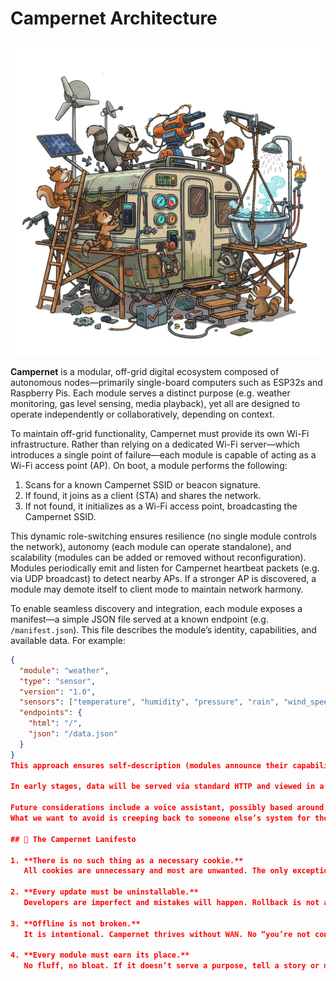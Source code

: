# Campernet Architecture

![Campernet Banana Logo](https://github.com/campernet/main/blob/main/assets/nano-banana-pic3%20transparent%20background.png?raw=true)

**Campernet** is a modular, off-grid digital ecosystem composed of autonomous nodes—primarily single-board computers such as ESP32s and Raspberry Pis. Each module serves a distinct purpose (e.g. weather monitoring, gas level sensing, media playback), yet all are designed to operate independently or collaboratively, depending on context.

To maintain off-grid functionality, Campernet must provide its own Wi-Fi infrastructure. Rather than relying on a dedicated Wi-Fi server—which introduces a single point of failure—each module is capable of acting as a Wi-Fi access point (AP). On boot, a module performs the following:

1. Scans for a known Campernet SSID or beacon signature.
2. If found, it joins as a client (STA) and shares the network.
3. If not found, it initializes as a Wi-Fi access point, broadcasting the Campernet SSID.

This dynamic role-switching ensures resilience (no single module controls the network), autonomy (each module can operate standalone), and scalability (modules can be added or removed without reconfiguration). Modules periodically emit and listen for Campernet heartbeat packets (e.g. via UDP broadcast) to detect nearby APs. If a stronger AP is discovered, a module may demote itself to client mode to maintain network harmony.

To enable seamless discovery and integration, each module exposes a manifest—a simple JSON file served at a known endpoint (e.g. `/manifest.json`). This file describes the module’s identity, capabilities, and available data. For example:

```json
{
  "module": "weather",
  "type": "sensor",
  "version": "1.0",
  "sensors": ["temperature", "humidity", "pressure", "rain", "wind_speed", "wind_direction"],
  "endpoints": {
    "html": "/",
    "json": "/data.json"
  }
}
This approach ensures self-description (modules announce their capabilities without hardcoding), inspectability (apps and other modules can query and adapt dynamically), and modularity (each module remains sovereign, yet discoverable). Some modules, like the weather station, contain multiple sensors. For example, a weather ESP32 might include a BME280 sensor (temperature, humidity, pressure), a rain gauge, and wind speed and direction sensors. While the BME280 provides three distinct readings, it is treated as one physical sensor with three logical outputs. This distinction simplifies wiring and failure handling while preserving data granularity.

In early stages, data will be served via standard HTTP and viewed in a browser. However, as Campernet grows, browser-based access becomes limiting. A dedicated Campernet app will offer autodiscovery of active modules via mDNS, UDP, or registry queries; dynamic UI based on available sensors and endpoints; structured data parsing via JSON; offline resilience and caching; and messaging and control across modules. This shift from browser to app reflects the architectural need for modular, inspectable APIs and adaptive interfaces.

Future considerations include a voice assistant, possibly based around Open Voice OS (OVOS) and a large language model such as TinyLlama via Llamafile. The access points will probably need some sort of password protection.
What we want to avoid is creeping back to someone else’s system for the sake of convenience. Home Assistant seems to be an admirable open source setup and there would be definite advantages to using meshtastic for messaging, but Campernet has its own ethos that we don’t want to dilute. The Campernet lanifesto has been published elsewhere but I will repeat it here:

## 📃 The Campernet Lanifesto

1. **There is no such thing as a necessary cookie.**  
   All cookies are unnecessary and most are unwanted. The only exception is those that remember passwords — and this task belongs to the Campernet browser, or app, which stores them locally, securely, and without drama. Ads, trackers, and surveillance are left at the gate.

2. **Every update must be uninstallable.**  
   Developers are imperfect and mistakes will happen. Rollback is not a luxury — it is a necessity.

3. **Offline is not broken.**  
   It is intentional. Campernet thrives without WAN. No “you’re not connected” errors — just making do with what resources you have.

4. **Every module must earn its place.**  
   No fluff, no bloat. If it doesn’t serve a purpose, tell a story or make people smile then it doesn’t belong.
